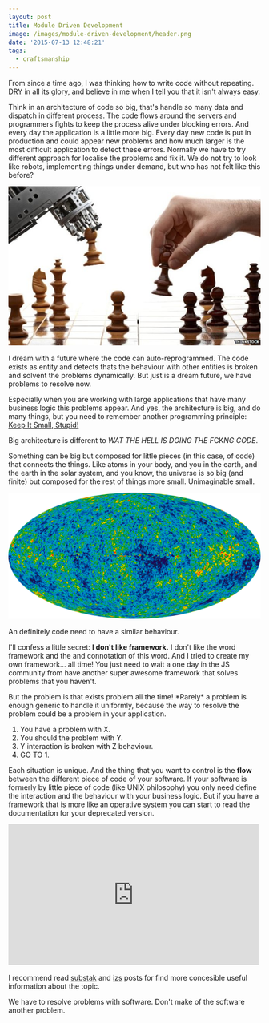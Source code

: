 ```yaml
---
layout: post
title: Module Driven Development
image: /images/module-driven-development/header.png
date: '2015-07-13 12:48:21'
tags:
  - craftsmanship
---
```


From since a time ago, I was thinking how to write code without repeating. [DRY](https://en.wikipedia.org/wiki/Don%27t_repeat_yourself) in all its glory, and believe in me when I tell you that it isn't always easy.

Think in an architecture of code so big, that's handle so many data and dispatch in different process. The code flows around the servers and programmers fights to keep the process alive under blocking errors. And every day the application is a little more big. Every day new code is put in production and could appear new problems and how much larger is the most difficult application to detect these errors. Normally we have to try different approach for localise the problems and fix it. We do not try to look like robots, implementing things under demand, but who has not felt like this before? 

![](/images/module-driven-development/hifrfxa.jpeg)

I dream with a future where the code can auto-reprogrammed. The code exists as entity and detects thats the behaviour with other entities is broken and solvent the problems dynamically. But just is a dream future, we have problems to resolve now.

Especially when you are working with large applications that have many business logic this problems appear. And yes, the architecture is big, and do many things, but you need to remember another programming principle: [Keep It Small, Stupid!](https://en.wikipedia.org/wiki/KISS_principle)

Big architecture is different to *WAT THE HELL IS DOING THE F*CK*NG CODE*.

Something can be big but composed for little pieces (in this case, of code) that connects the things. Like atoms in your body, and you in the earth, and the earth in the solar system, and you know, the universe is so big (and finite) but composed for the rest of things more small. Unimaginable small.

![](/images/module-driven-development/y6dcexx.png)

An definitely code need to have a similar behaviour.

I'll confess a little secret: **I don't like framework.** I don't like the word framework and the and connotation of this word. And I tried to create my own framework... all time! You just need to wait a one day in the JS community from have another super awesome framework that solves problems that you haven't.

But the problem is that exists problem all the time! \*Rarely\* a problem is enough generic to handle it uniformly, because the way to resolve the problem could be a problem in your application. 

1. You have a problem with X.
2. You should the problem with Y.
3. Y interaction is broken with Z behaviour.
4. GO TO 1.

Each situation is unique. And the thing that you want to control is the **flow** between the different piece of code of your software. If your software is formerly by little piece of code (like UNIX philosophy) you only need define the interaction and the behaviour with your business logic. But if you have a framework that is more like an operative system you can start to read the documentation for your deprecated version.

<iframe src="https://player.vimeo.com/video/56219478" width="500" height="281" frameborder="0" webkitallowfullscreen mozallowfullscreen allowfullscreen></iframe>

</br>

I recommend read [substak](http://substack.net/many_things) and [izs](http://blog.izs.me/post/48281998870/unix-philosophy-and-node-js) posts for find more concesible useful information about the topic.

We have to resolve problems with software. Don't make of the software another problem.
